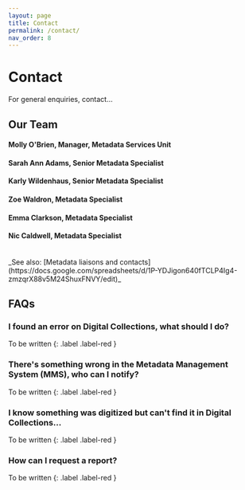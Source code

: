 ```yaml
---
layout: page
title: Contact
permalink: /contact/
nav_order: 8
---
```


# Contact
For general enquiries, contact…

## Our Team
#### Molly O'Brien, Manager, Metadata Services Unit
#### Sarah Ann Adams, Senior Metadata Specialist
#### Karly Wildenhaus, Senior Metadata Specialist
#### Zoe Waldron, Metadata Specialist
#### Emma Clarkson, Metadata Specialist
#### Nic Caldwell, Metadata Specialist
<br>
_See also: [Metadata liaisons and contacts](https://docs.google.com/spreadsheets/d/1P-YDJigon640fTCLP4Ig4-zmzqrX88v5M24ShuxFNVY/edit)_

## FAQs

### I found an error on Digital Collections, what should I do?
To be written
{: .label .label-red }

### There's something wrong in the Metadata Management System (MMS), who can I notify?
To be written
{: .label .label-red }

### I know something was digitized but can't find it in Digital Collections…
To be written
{: .label .label-red }

### How can I request a report?
To be written
{: .label .label-red }